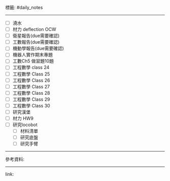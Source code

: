 標籤: #daily_notes 

---

- [ ] 澆水
- [ ] 材力 deflection OCW
- [ ] 衛星報告(due需要確認)
- [ ] 工數報告(due需要確認)
- [ ] 機動學報告(due需要確認)
- [ ] 機器人實作期末專題
- [ ] 工數Ch5 做習題10題
- [ ] 工程數學 class 24
- [ ] 工程數學 Class 25
- [ ] 工程數學 Class 26
- [ ] 工程數學 Class 27
- [ ] 工程數學 Class 28
- [ ] 工程數學 Class 29
- [ ] 工程數學 Class 30
- [ ] 研究漢堡
- [ ] 材力 HW9
- [ ] 研究locobot
	- [ ] 材料清單
	- [ ] 研究底盤
	- [ ] 研究手臂

---

參考資料:



---

link:

